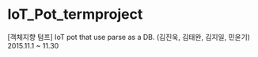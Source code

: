 ﻿# IoT_Pot_termproject
[객체지향 텀프] IoT pot that use parse as a DB. 
(김진욱, 김태완, 김지일, 민윤기)
2015.11.1 ~ 11.30
